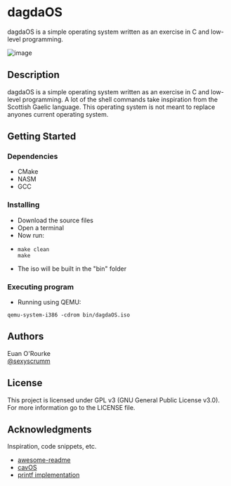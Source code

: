 # dagdaOS

dagdaOS is a simple operating system written as an exercise in C and low-level programming.

![image](https://github.com/user-attachments/assets/236ca8af-7746-47eb-a260-befdb7a0f858)


## Description

dagdaOS is a simple operating system written as an exercise in C and low-level programming. A lot of the shell commands take inspiration from the Scottish Gaelic language. This operating system is not meant to replace anyones current operating system.

## Getting Started

### Dependencies
* CMake
* NASM
* GCC

### Installing

* Download the source files
* Open a terminal
* Now run:
* ```
  make clean
  make
  ```
* The iso will be built in the "bin" folder

### Executing program

* Running using QEMU:
```
qemu-system-i386 -cdrom bin/dagdaOS.iso
```

## Authors

Euan O'Rourke  
[@sexyscrumm](https://twitter.com/sexyscrumm)


## License

This project is licensed under GPL v3 (GNU General Public License v3.0). For more information go to the LICENSE file.

## Acknowledgments

Inspiration, code snippets, etc.
* [awesome-readme](https://github.com/matiassingers/awesome-readme)
* [cavOS](https://github.com/malwarepad/cavOS/tree/master)
* [printf implementation](https://github.com/mpaland/printf)
